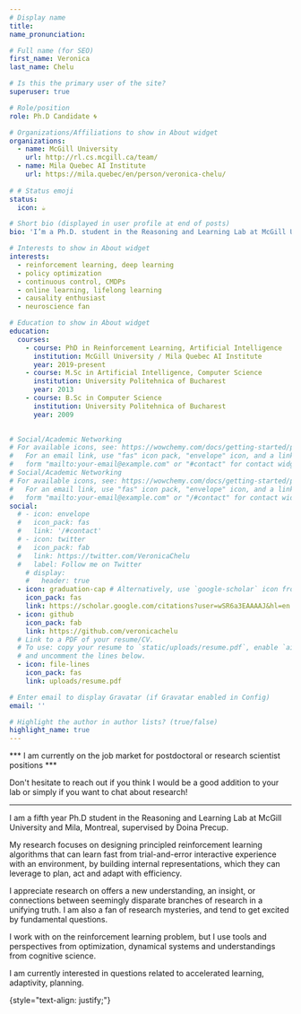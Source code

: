 ```yaml
---
# Display name
title: 
name_pronunciation: 

# Full name (for SEO)
first_name: Veronica
last_name: Chelu

# Is this the primary user of the site?
superuser: true

# Role/position
role: Ph.D Candidate 🌀

# Organizations/Affiliations to show in About widget
organizations:
  - name: McGill University 
    url: http://rl.cs.mcgill.ca/team/
  - name: Mila Quebec AI Institute
    url: https://mila.quebec/en/person/veronica-chelu/
    
# # Status emoji
status:
  icon: ☕️

# Short bio (displayed in user profile at end of posts)
bio: 'I’m a Ph.D. student in the Reasoning and Learning Lab at McGill University and Mila, Montreal.' 

# Interests to show in About widget
interests:
  - reinforcement learning, deep learning
  - policy optimization
  - continuous control, CMDPs
  - online learning, lifelong learning
  - causality enthusiast
  - neuroscience fan 

# Education to show in About widget
education:
  courses:
    - course: PhD in Reinforcement Learning, Artificial Intelligence
      institution: McGill University / Mila Quebec AI Institute
      year: 2019-present
    - course: M.Sc in Artificial Intelligence, Computer Science
      institution: University Politehnica of Bucharest
      year: 2013
    - course: B.Sc in Computer Science
      institution: University Politehnica of Bucharest
      year: 2009
 

# Social/Academic Networking
# For available icons, see: https://wowchemy.com/docs/getting-started/page-builder/#icons
#   For an email link, use "fas" icon pack, "envelope" icon, and a link in the
#   form "mailto:your-email@example.com" or "#contact" for contact widget.
# Social/Academic Networking
# For available icons, see: https://wowchemy.com/docs/getting-started/page-builder/#icons
#   For an email link, use "fas" icon pack, "envelope" icon, and a link in the
#   form "mailto:your-email@example.com" or "/#contact" for contact widget.
social:
  # - icon: envelope
  #   icon_pack: fas
  #   link: '/#contact'
  # - icon: twitter
  #   icon_pack: fab
  #   link: https://twitter.com/VeronicaChelu
  #   label: Follow me on Twitter
    # display:
    #   header: true
  - icon: graduation-cap # Alternatively, use `google-scholar` icon from `ai` icon pack
    icon_pack: fas
    link: https://scholar.google.com/citations?user=wSR6a3EAAAAJ&hl=en
  - icon: github
    icon_pack: fab
    link: https://github.com/veronicachelu
  # Link to a PDF of your resume/CV.
  # To use: copy your resume to `static/uploads/resume.pdf`, enable `ai` icons in `params.yaml`,
  # and uncomment the lines below.
  - icon: file-lines
    icon_pack: fas
    link: uploads/resume.pdf

# Enter email to display Gravatar (if Gravatar enabled in Config)
email: ''

# Highlight the author in author lists? (true/false)
highlight_name: true
---
```


*** I am currently on the job market for postdoctoral or research scientist positions ***
 
Don't hesitate to reach out if you think I would be a good addition to your lab or simply if you want to chat about research!

------------------------------------------------------------------------------------

I am a fifth year Ph.D student in the Reasoning and Learning Lab at McGill University and Mila, Montreal, supervised by Doina Precup. 

My research focuses on designing principled reinforcement learning algorithms that can learn fast from trial-and-error interactive experience with an environment, by building internal representations, which they can leverage to plan, act and adapt with efficiency.

I appreciate research on offers a new understanding, an insight, or connections between seemingly disparate branches of research in a unifying truth. I am also a fan of research mysteries, and tend to get excited by fundamental questions. 

I work with on the reinforcement learning problem, but I use tools and perspectives from optimization, dynamical systems and understandings from cognitive science.

I am currently interested in questions related to accelerated learning, adaptivity, planning.


{style="text-align: justify;"}
